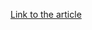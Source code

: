 [Link to the article](https://www.trendmicro.com/content/dam/trendmicro/global/en/research/23/l/analyzing-asyncrat-code-injection-into-aspnet_compiler-exe-/ioc-analyzing-asyncrat-code-injection-into-aspnet-compiler-exe%20.txt)
